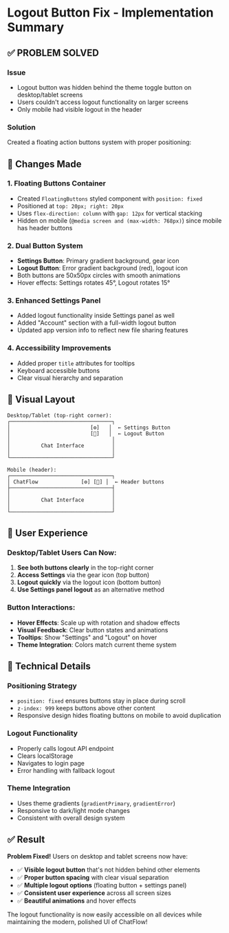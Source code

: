 # Logout Button Fix - Implementation Summary

## ✅ **PROBLEM SOLVED**

### Issue
- Logout button was hidden behind the theme toggle button on desktop/tablet screens
- Users couldn't access logout functionality on larger screens
- Only mobile had visible logout in the header

### Solution
Created a floating action buttons system with proper positioning:

## 🎯 **Changes Made**

### 1. **Floating Buttons Container**
- Created `FloatingButtons` styled component with `position: fixed`
- Positioned at `top: 20px; right: 20px`
- Uses `flex-direction: column` with `gap: 12px` for vertical stacking
- Hidden on mobile (`@media screen and (max-width: 768px)`) since mobile has header buttons

### 2. **Dual Button System**
- **Settings Button**: Primary gradient background, gear icon
- **Logout Button**: Error gradient background (red), logout icon
- Both buttons are 50x50px circles with smooth animations
- Hover effects: Settings rotates 45°, Logout rotates 15°

### 3. **Enhanced Settings Panel**
- Added logout functionality inside Settings panel as well
- Added "Account" section with a full-width logout button
- Updated app version info to reflect new file sharing features

### 4. **Accessibility Improvements**
- Added proper `title` attributes for tooltips
- Keyboard accessible buttons
- Clear visual hierarchy and separation

## 🎨 **Visual Layout**

```
Desktop/Tablet (top-right corner):
┌─────────────────────────────────┐
│                          [⚙️]   │  ← Settings Button
│                          [🚪]   │  ← Logout Button  
│                                 │
│          Chat Interface         │
│                                 │
└─────────────────────────────────┘

Mobile (header):
┌─────────────────────────────────┐
│ ChatFlow              [⚙️] [🚪] │  ← Header buttons
├─────────────────────────────────┤
│                                 │
│          Chat Interface         │
│                                 │
└─────────────────────────────────┘
```

## 🚀 **User Experience**

### Desktop/Tablet Users Can Now:
1. **See both buttons clearly** in the top-right corner
2. **Access Settings** via the gear icon (top button)
3. **Logout quickly** via the logout icon (bottom button)  
4. **Use Settings panel logout** as an alternative method

### Button Interactions:
- **Hover Effects**: Scale up with rotation and shadow effects
- **Visual Feedback**: Clear button states and animations
- **Tooltips**: Show "Settings" and "Logout" on hover
- **Theme Integration**: Colors match current theme system

## 🔧 **Technical Details**

### Positioning Strategy
- `position: fixed` ensures buttons stay in place during scroll
- `z-index: 999` keeps buttons above other content
- Responsive design hides floating buttons on mobile to avoid duplication

### Logout Functionality
- Properly calls logout API endpoint
- Clears localStorage
- Navigates to login page
- Error handling with fallback logout

### Theme Integration
- Uses theme gradients (`gradientPrimary`, `gradientError`)
- Responsive to dark/light mode changes
- Consistent with overall design system

## ✅ **Result**

**Problem Fixed!** Users on desktop and tablet screens now have:
- ✅ **Visible logout button** that's not hidden behind other elements
- ✅ **Proper button spacing** with clear visual separation
- ✅ **Multiple logout options** (floating button + settings panel)
- ✅ **Consistent user experience** across all screen sizes
- ✅ **Beautiful animations** and hover effects

The logout functionality is now easily accessible on all devices while maintaining the modern, polished UI of ChatFlow!
